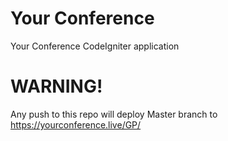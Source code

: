 # Your Conference
Your Conference CodeIgniter application

# WARNING!
Any push to this repo will deploy Master branch to https://yourconference.live/GP/

